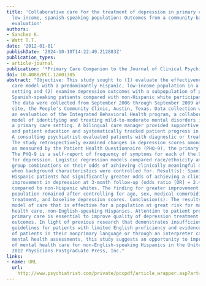 ```yaml
---
title: 'Collaborative care for the treatment of depression in primary care with a
  low-income, spanish-speaking population: Outcomes from a community-based program
  evaluation'
authors:
- Sanchez K.
- Watt T.T.
date: '2012-01-01'
publishDate: '2024-10-10T14:22:49.212883Z'
publication_types:
- article-journal
publication: '*Primary Care Companion to the Journal of Clinical Psychiatry*'
doi: 10.4088/PCC.12m01385
abstract: "Objective: This study sought to (1) evaluate the effectiveness of a collaborative
  care model with a predominantly Hispanic, low-income population in a primary care
  setting and (2) examine depression outcomes with a subpopulation of preferentially
  Spanish-speaking patients compared with non-Hispanic white participants. Method(s):
  The data were collected from September 2006 through September 2009 at the study
  site, the People's Community Clinic, Austin, Texas. Data collection was part of
  an evaluation of the Integrated Behavioral Health program, a collaborative care
  model of identifying and treating mild-to-moderate mental disorders in adults in
  a primary care setting. A bilingual care manager provided supportive counseling
  and patient education and systematically tracked patient progress in a patient registry.
  A consulting psychiatrist evaluated patients with diagnostic or treatment concerns.
  The study retrospectively examined changes in depression scores among 269 subjects
  as measured by the Patient Health Questionnaire (PHQ-9), the primary outcome measure.
  The PHQ-9 is a self-report of frequency of symptoms for each of the 9 DSM-IV criteria
  for depression. Logistic regression models compared race/ethnicity and language
  group combinations on their odds of achieving clinically meaningful depression improvement
  when background characteristics were controlled for. Result(s): Spanish-speaking
  Hispanic patients had significantly greater odds of achieving a clinically meaningful
  improvement in depression at 3-month follow-up (odds ratio [OR] = 2.45, P =.013)
  compared to non-Hispanic whites. The finding for greater improvement in the Spanish-speaking
  population remained after controlling for age, sex, medical comorbidities, prior
  treatment, and baseline depression scores. Conclusion(s): The results suggest a
  model of care that is effective for a population at great risk for marginal mental
  health care, non-English-speaking Hispanics. Attention to patient preferences in
  primary care is essential to improve quality of depression treatment and may improve
  outcomes. In light of previous research that demonstrates insufficient evidence-based
  guidelines for patients with limited English proficiency and evidence that evaluation
  of patients in their nonprimary language or through an interpreter can lead to inaccurate
  mental health assessments, this study suggests an opportunity to improve the quality
  of mental health care for non-English-speaking Hispanics in the United States. ©
  2012 Physicians Postgraduate Press, Inc."
links:
- name: URL
  url: 
    http://www.psychiatrist.com/private/pccpdf/article_wrapper.asp?art=2012/12m01385/12m01385.htm
---
```

